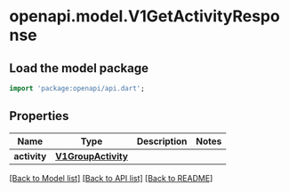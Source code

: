 # openapi.model.V1GetActivityResponse

## Load the model package
```dart
import 'package:openapi/api.dart';
```

## Properties
Name | Type | Description | Notes
------------ | ------------- | ------------- | -------------
**activity** | [**V1GroupActivity**](V1GroupActivity.md) |  | 

[[Back to Model list]](../README.md#documentation-for-models) [[Back to API list]](../README.md#documentation-for-api-endpoints) [[Back to README]](../README.md)


